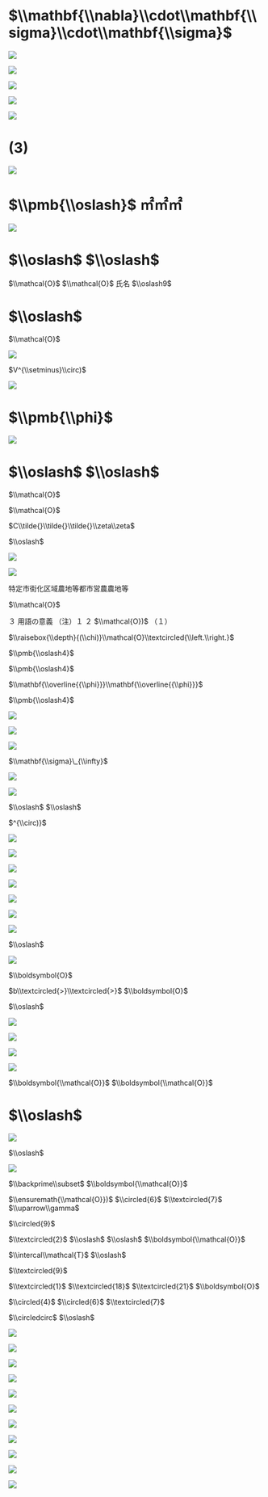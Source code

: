 # $\\mathbf{\\nabla}\\cdot\\mathbf{\\sigma}\\cdot\\mathbf{\\sigma}$

![](https://www.nta.go.jp/tmp/c88ae1b6-55f6-4c13-ac0e-d69930c1e18f/images/0cce75d3794fdbb22324bab20adfcd0cdc4e3e698e244dd827fb7083120ea0ee.jpg)

![](https://www.nta.go.jp/tmp/c88ae1b6-55f6-4c13-ac0e-d69930c1e18f/images/58e919e9d7ee1f5de9152ca1133aebb14b71e457e2c9c83f60ae26fe9bc79066.jpg)

![](https://www.nta.go.jp/tmp/c88ae1b6-55f6-4c13-ac0e-d69930c1e18f/images/43cbb5aa2d10b66224e013d5e686aac9b855905243e2b489f4fed9b38bb2e665.jpg)

![](https://www.nta.go.jp/tmp/c88ae1b6-55f6-4c13-ac0e-d69930c1e18f/images/737d8dc0a6cb1a42452fcc498d2e37189c73c0f126fe4e1aff45894dac9b20f0.jpg)

![](https://www.nta.go.jp/tmp/c88ae1b6-55f6-4c13-ac0e-d69930c1e18f/images/df5dfcca01d5c36b12fea240d7e541f8a1762889ac8137962aeef08531518937.jpg)

# $(3)$

![](https://www.nta.go.jp/tmp/c88ae1b6-55f6-4c13-ac0e-d69930c1e18f/images/edf952cf30b34233edc820532b7602dbba6362396ed77329077a11e39ad32dc7.jpg)

# $\\pmb{\\oslash}$ ㎡㎡㎡

![](https://www.nta.go.jp/tmp/c88ae1b6-55f6-4c13-ac0e-d69930c1e18f/images/f42ce84ea43386f95caa12b56bc28c380f0347279150a93e9df95021a8a52c9b.jpg)

# $\\oslash$ $\\oslash$

$\\mathcal{O}$ $\\mathcal{O}$ 氏名 $\\oslash9$

# $\\oslash$

$\\mathcal{O}$

![](https://www.nta.go.jp/tmp/c88ae1b6-55f6-4c13-ac0e-d69930c1e18f/images/fbd6e3eed4028df7d191ce22b1a9e86cd9b2886fc19ff2445b79aafe8be99928.jpg)

$V^{\\setminus}\\circ)$

![](https://www.nta.go.jp/tmp/c88ae1b6-55f6-4c13-ac0e-d69930c1e18f/images/7ea2c14f21378ef75e4ce012cfc093500c1afee45339587f884bca1e8e0c585d.jpg)

# $\\pmb{\\phi}$

![](https://www.nta.go.jp/tmp/c88ae1b6-55f6-4c13-ac0e-d69930c1e18f/images/874854d713618547b38937da79604f6036ddee0c68b564bb1c678897267dc923.jpg)

# $\\oslash$ $\\oslash$

$\\mathcal{O}$

$\\mathcal{O}$

$C\\tilde{}\\tilde{}\\tilde{}\\zeta\\zeta$

$\\oslash$

![](https://www.nta.go.jp/tmp/c88ae1b6-55f6-4c13-ac0e-d69930c1e18f/images/215be51f85470e2872e02ebb8edd21537bfd7846ddd453396ef8544edf1525f5.jpg)

![](https://www.nta.go.jp/tmp/c88ae1b6-55f6-4c13-ac0e-d69930c1e18f/images/cbc2968470e7b0436253b8aa14a16d7409329de20cc5803cb5171a65f5b37931.jpg)

特定市街化区域農地等都市営農農地等

$\\mathcal{O}$

３ 用語の意義 （注）１ ２ $\\mathcal{O})$ （１）

$\\raisebox{\\depth}{(\\chi)}\\mathcal{O}\\textcircled{\\left.\\right.}$

$\\pmb{\\oslash4}$

$\\pmb{\\oslash4}$

$\\mathbf{\\overline{{\\phi}}}\\mathbf{\\overline{{\\phi}}}$

$\\pmb{\\oslash4}$

![](https://www.nta.go.jp/tmp/c88ae1b6-55f6-4c13-ac0e-d69930c1e18f/images/5993661926516b18f1d4f09abed0537aba63d48a6d872cbff61cc5b0b1f505f6.jpg)

![](https://www.nta.go.jp/tmp/c88ae1b6-55f6-4c13-ac0e-d69930c1e18f/images/44a973c5da04966bce20393bb550e04d001f885ebb5c732c74366e1955789cad.jpg)

![](https://www.nta.go.jp/tmp/c88ae1b6-55f6-4c13-ac0e-d69930c1e18f/images/720c64f45dc2b47bcf78bf06ba4facf0460ed4893be9477d1ef746ab11ea0d33.jpg)

$\\mathbf{\\sigma}\_{\\infty}$

![](https://www.nta.go.jp/tmp/c88ae1b6-55f6-4c13-ac0e-d69930c1e18f/images/69568ecfabba928a71afff8baa9342e1575a54f5e85063a2b8aa0a887ee45d3f.jpg)

![](https://www.nta.go.jp/tmp/c88ae1b6-55f6-4c13-ac0e-d69930c1e18f/images/d5090e9db8ace5873b28467df0676129d4b31b8ed51b3f4a399dc1f8cfc2b166.jpg)

$\\oslash$ $\\oslash$

$^{\\circ)}$

![](https://www.nta.go.jp/tmp/c88ae1b6-55f6-4c13-ac0e-d69930c1e18f/images/b7bd35b856b425c8b74a2d3f17291fe8e6c6955b63e379b48773024588ac7633.jpg)

![](https://www.nta.go.jp/tmp/c88ae1b6-55f6-4c13-ac0e-d69930c1e18f/images/4e73df75b23f2a327ea7ac42b3b65c1fe2fb0a2aaec8a215ac1a66087e3e5e32.jpg)

![](https://www.nta.go.jp/tmp/c88ae1b6-55f6-4c13-ac0e-d69930c1e18f/images/f68ee22ee1d319251883a8abd86cffccd79c9d09491e7e6b15e7ada1ed2c628e.jpg)

![](https://www.nta.go.jp/tmp/c88ae1b6-55f6-4c13-ac0e-d69930c1e18f/images/4a47bc4cb1d3dd97ff376cf14b2ec675c8497bae38f4bfefac67d0afb5f00571.jpg)

![](https://www.nta.go.jp/tmp/c88ae1b6-55f6-4c13-ac0e-d69930c1e18f/images/d9ea9356d514b774ca6ddb5c4e259d6798fa8b8fbbe1e1df11ccca2efb857b5f.jpg)

![](https://www.nta.go.jp/tmp/c88ae1b6-55f6-4c13-ac0e-d69930c1e18f/images/f5cd6f2954d2bafabe38cd2604cc0ed5c65cd185724c3286e2527ea83c528cd2.jpg)

![](https://www.nta.go.jp/tmp/c88ae1b6-55f6-4c13-ac0e-d69930c1e18f/images/5ce64c2d1fb04249eb421218d28135f87cbcf6509e81f9f36ca8c2cfd0eaba3c.jpg)

$\\oslash$

![](https://www.nta.go.jp/tmp/c88ae1b6-55f6-4c13-ac0e-d69930c1e18f/images/f310bb88658586601f09a0b5c82109dcf6f94597c7c37b78bbc508490af6cb5b.jpg)

$\\boldsymbol{O}$

$b\\textcircled{>}\\textcircled{>}$ $\\boldsymbol{O}$

$\\oslash$

![](https://www.nta.go.jp/tmp/c88ae1b6-55f6-4c13-ac0e-d69930c1e18f/images/555cd104645cdf1d89738e10378d2297b421775d2b14df997b9fc4683b2d3208.jpg)

![](https://www.nta.go.jp/tmp/c88ae1b6-55f6-4c13-ac0e-d69930c1e18f/images/455340e21e79e4b31144a9e9df466dbfe407c04d0ac140f3bde82cc9b5eed864.jpg)

![](https://www.nta.go.jp/tmp/c88ae1b6-55f6-4c13-ac0e-d69930c1e18f/images/c4dc28819fe6ee959dc5294417439968864bd07f84e922c4492ecdb5785ee6fd.jpg)

![](https://www.nta.go.jp/tmp/c88ae1b6-55f6-4c13-ac0e-d69930c1e18f/images/76632681f72173924b97c69224ce49ade7a14138e6d12f46a1ad6ac9ddb4d45c.jpg)

$\\boldsymbol{\\mathcal{O}}$ $\\boldsymbol{\\mathcal{O}}$

# $\\oslash$

![](https://www.nta.go.jp/tmp/c88ae1b6-55f6-4c13-ac0e-d69930c1e18f/images/a0e349a5e0920ae51c5f0dc3c834372236deb065e4ecfd40dec9b086e93d2d94.jpg)

$\\oslash$

![](https://www.nta.go.jp/tmp/c88ae1b6-55f6-4c13-ac0e-d69930c1e18f/images/626d333fd78b257afe0beb36bf08f99cb05e2af2b2a0f63d2644e6a75c44a7a4.jpg)

$\\backprime\\subset$ $\\boldsymbol{\\mathcal{O}}$

$\\ensuremath{\\mathcal{O}})$ $\\circled{6}$ $\\textcircled{7}$ $\\uparrow\\gamma$

$\\circled{9}$

$\\textcircled{2}$ $\\oslash$ $\\oslash$ $\\boldsymbol{\\mathcal{O}}$

$\\intercal\\mathcal{T}$ $\\oslash$

$\\textcircled{9}$

$\\textcircled{1}$ $\\textcircled{18}$ $\\textcircled{21}$ $\\boldsymbol{O}$

$\\circled{4}$ $\\circled{6}$ $\\textcircled{7}$

$\\circledcirc$ $\\oslash$

![](https://www.nta.go.jp/tmp/c88ae1b6-55f6-4c13-ac0e-d69930c1e18f/images/a794692cb6012003be8fce2b4a61ecdf95ed131e853420bbfdb845da0732d734.jpg)

![](https://www.nta.go.jp/tmp/c88ae1b6-55f6-4c13-ac0e-d69930c1e18f/images/10d839fc85ec2dec9c422b76a5bcd389bbe5955593fd9c029b261fe9b70b86a2.jpg)

![](https://www.nta.go.jp/tmp/c88ae1b6-55f6-4c13-ac0e-d69930c1e18f/images/ed2ea26d000ea320012102bfb194356a73387fb824a78621ff91245b49a89413.jpg)

![](https://www.nta.go.jp/tmp/c88ae1b6-55f6-4c13-ac0e-d69930c1e18f/images/c7b52d2dabff0ff28b015cd4f9f60b20afbec991da091aed56004bb1228eefc0.jpg)

![](https://www.nta.go.jp/tmp/c88ae1b6-55f6-4c13-ac0e-d69930c1e18f/images/52195031bb54d224f5137d828eee7e2f77dc204c369884c1357278a7b7b0b185.jpg)

![](https://www.nta.go.jp/tmp/c88ae1b6-55f6-4c13-ac0e-d69930c1e18f/images/20a95411ef7be25247a2520a802dcb3f0126254793f62f37f9bc0449bb91ddef.jpg)

![](https://www.nta.go.jp/tmp/c88ae1b6-55f6-4c13-ac0e-d69930c1e18f/images/219aba90f2f379a1fc5e4f94879d4b61969a9d9aff87ea242960db97f388d479.jpg)

![](https://www.nta.go.jp/tmp/c88ae1b6-55f6-4c13-ac0e-d69930c1e18f/images/5c463f10fc29ba62437583de5a87b6e57cd3d7c9ceb61b3560916f635cf607fb.jpg)

![](https://www.nta.go.jp/tmp/c88ae1b6-55f6-4c13-ac0e-d69930c1e18f/images/b355967cf4f195353f77f2c0872c9228854c3fdaf091534dc3e32d34c450f877.jpg)

![](https://www.nta.go.jp/tmp/c88ae1b6-55f6-4c13-ac0e-d69930c1e18f/images/021ccc69491afa85d0620402422129424d741292a6928cef9d88e430e594152a.jpg)

![](https://www.nta.go.jp/tmp/c88ae1b6-55f6-4c13-ac0e-d69930c1e18f/images/60e623634ae81278d82d74dbd00595bb47fa3d969f6be32880c9d886c1ed2379.jpg)